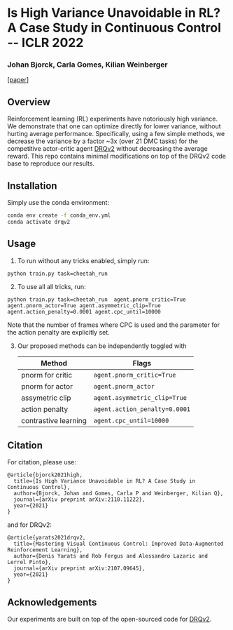 # Is High Variance Unavoidable in RL? A Case Study in Continuous Control -- ICLR 2022

### Johan Bjorck, Carla Gomes, Kilian Weinberger

[[paper](https://openreview.net/forum?id=9xhgmsNVHu)]

## Overview

Reinforcement learning (RL) experiments have notoriously high variance. We demonstrate that one can optimize directly for lower variance, without hurting average performance. Specifically, using a few simple methods, we decrease the variance by a factor ~3x (over 21 DMC tasks) for the competitive actor-critic agent [DRQv2](https://github.com/facebookresearch/drqv2) without decreasing the average reward. This repo contains minimal modifications on top of the DRQv2 code base to reproduce our results.



## Installation

Simply use the conda environment:

```sh
conda env create -f conda_env.yml
conda activate drqv2
```


## Usage


1. To run without any tricks enabled, simply run:

```
python train.py task=cheetah_run
```

2. To use all all tricks, run:

```
python train.py task=cheetah_run  agent.pnorm_critic=True agent.pnorm_actor=True agent.asymmetric_clip=True agent.action_penalty=0.0001 agent.cpc_until=10000
```

Note that the number of frames where CPC is used and the parameter for the action penalty are explicitly set. 


3. Our proposed methods can be independently toggled with

    | Method                      | Flags                                     |
    |-----------------------------|-------------------------------------------|
    | pnorm for critic            | `agent.pnorm_critic=True`                 |
    | pnorm for actor             | `agent.pnorm_actor`                       |
    | assymetric clip             | `agent.asymmetric_clip=True`              |
    | action penalty              | `agent.action_penalty=0.0001`             |
    | contrastive learning        | `agent.cpc_until=10000`                   |






## Citation

For citation, please use:


```
@article{bjorck2021high,
  title={Is High Variance Unavoidable in RL? A Case Study in Continuous Control},
  author={Bjorck, Johan and Gomes, Carla P and Weinberger, Kilian Q},
  journal={arXiv preprint arXiv:2110.11222},
  year={2021}
}
```

and for DRQv2:

```
@article{yarats2021drqv2,
  title={Mastering Visual Continuous Control: Improved Data-Augmented Reinforcement Learning},
  author={Denis Yarats and Rob Fergus and Alessandro Lazaric and Lerrel Pinto},
  journal={arXiv preprint arXiv:2107.09645},
  year={2021}
}
```



## Acknowledgements

Our experiments are built on top of the open-sourced code for [DRQv2](https://github.com/facebookresearch/drqv2).




